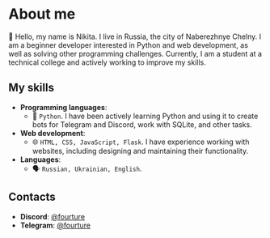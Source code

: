 # About me

👋 Hello, my name is Nikita. I live in Russia, the city of Naberezhnye Chelny. I am a beginner developer interested in Python and web development, as well as solving other programming challenges. Currently, I am a student at a technical college and actively working to improve my skills.

## My skills

- **Programming languages**:
  - 🐍 `Python`. I have been actively learning Python and using it to create bots for Telegram and Discord, work with SQLite, and other tasks.
- **Web development**:
  - 🌐 `HTML, CSS, JavaScript, Flask`. I have experience working with websites, including designing and maintaining their functionality.
- **Languages**:
  - 🗣️ `Russian, Ukrainian, English`.

## Contacts
- **Discord**: [@fourture](https://discord.com/users/521664305293295617)
- **Telegram**: [@fourture](https://t.me/fourture)
